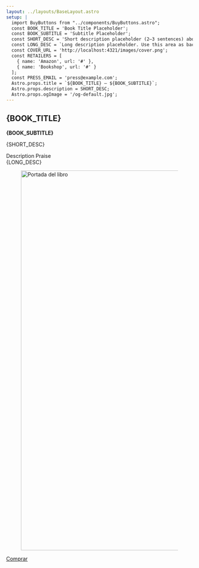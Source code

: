 ```yaml
---
layout: ../layouts/BaseLayout.astro
setup: |
  import BuyButtons from "../components/BuyButtons.astro";
  const BOOK_TITLE = 'Book Title Placeholder';
  const BOOK_SUBTITLE = 'Subtitle Placeholder';
  const SHORT_DESC = 'Short description placeholder (2–3 sentences) about the book and its value.';
  const LONG_DESC = `Long description placeholder. Use this area as back-cover text. You can write several paragraphs in Markdown, add **bold** highlights, lists, and links.`;
  const COVER_URL = 'http://localhost:4321/images/cover.png';
  const RETAILERS = [
    { name: 'Amazon', url: '#' },
    { name: 'Bookshop', url: '#' }
  ];
  const PRESS_EMAIL = 'press@example.com';
  Astro.props.title = `${BOOK_TITLE} — ${BOOK_SUBTITLE}`;
  Astro.props.description = SHORT_DESC;
  Astro.props.ogImage = '/og-default.jpg';
---
```


<section class="py-12 grid md:grid-cols-2 gap-10 items-start">

## {BOOK_TITLE}

**{BOOK_SUBTITLE}**

{SHORT_DESC}

<BuyButtons retailers={RETAILERS} />

<div class="mt-10">
<div class="flex gap-6 border-b border-stone-300">
  <span class="-mb-px border-b-2 border-stone-900 pb-3">Description</span>
  <span class="text-stone-600 pb-3">Praise</span>
</div>

<div class="prose prose-stone max-w-none mt-6">
{LONG_DESC}
</div>

</div>

</section>

<section>
<figure class="w-full max-w-sm mx-auto overflow-hidden rounded-2xl shadow-xl ring-1 ring-stone-300">
  <img src={COVER_URL} alt="Portada del libro" class="custom-image w-full h-auto" loading="eager" width="768" height="1024" />
</figure>

<div class="mt-6 flex justify-center">
  <a href="#" class="px-5 py-3 rounded-xl bg-stone-900 text-white hover:opacity-90">Comprar</a>
</div>
</section>
